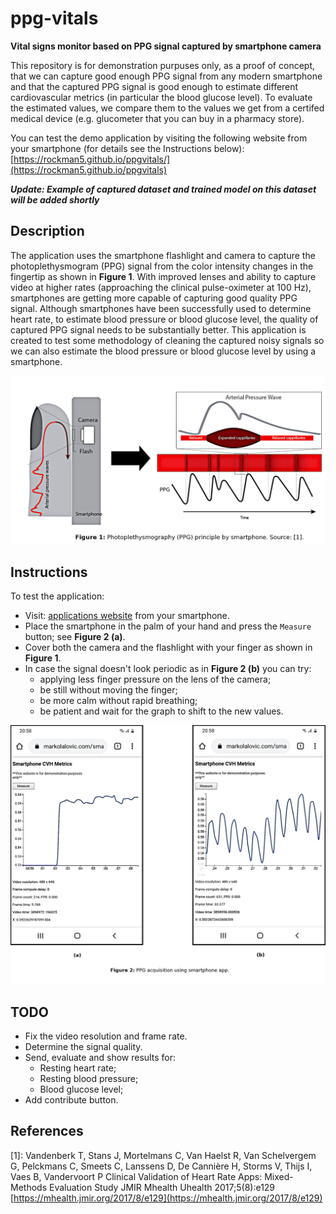 # ppg-vitals

**Vital signs monitor based on PPG signal captured by smartphone camera**

This repository is for demonstration purpuses only, as a proof of concept, that we can capture good enough PPG signal from any modern smartphone and that the captured PPG signal is good enough to estimate different cardiovascular metrics (in particular the blood glucose level). To evaluate the estimated values, we compare them to the values we get from a certifed medical device (e.g. glucometer that you can buy in a pharmacy store).

You can test the demo application by visiting the following website from your smartphone (for details see the Instructions below):
[https://rockman5.github.io/ppgvitals/](https://rockman5.github.io/ppgvitals)

***Update: Example of captured dataset and trained model on this dataset will be added shortly***

## Description

The application uses the smartphone flashlight and camera to capture the photoplethysmogram (PPG) signal from the color intensity changes in the fingertip as shown in **Figure 1**. With improved lenses and ability to capture video at higher rates (approaching the clinical pulse-oximeter at 100 Hz), smartphones are getting more capable of capturing good quality PPG signal. Although smartphones have been successfully used to determine heart rate, to estimate blood pressure or blood glucose level, the quality of captured PPG signal needs to be substantially better. This application is created to test some methodology of cleaning the captured noisy signals so we can also estimate the blood pressure or blood glucose level by using a smartphone.

<img src="figures/principle.png" alt="PPG principle by smartphone." width="600">

## Instructions

 To test the application:
 
- Visit: [applications website](https://markolalovic.com/smartphone-cvh-metrics/)
 from your smartphone.
- Place the smartphone in the palm of your hand and press the `Measure` button; see **Figure 2 (a)**.
- Cover both the camera and the flashlight with your finger as shown in **Figure 1**.
- In case the signal doesn't look periodic as in **Figure 2 (b)** you can try:
    - applying less finger pressure on the lens of the camera;
    - be still without moving the finger;
    - be more calm without rapid breathing;
    - be patient and wait for the graph to shift to the new values.

<img src="figures/app.png" alt="PPG acquisition using smartphone app." width="800">

## TODO
- Fix the video resolution and frame rate.
- Determine the signal quality.
- Send, evaluate and show results for:
    - Resting heart rate;
    - Resting blood pressure;
    - Blood glucose level;
- Add contribute button.

## References
[1]: Vandenberk T, Stans J, Mortelmans C, Van Haelst R, Van Schelvergem G, Pelckmans C, Smeets C, Lanssens D, De Cannière H, Storms V, Thijs I, Vaes B, Vandervoort P
Clinical Validation of Heart Rate Apps: Mixed-Methods Evaluation Study
JMIR Mhealth Uhealth 2017;5(8):e129
[https://mhealth.jmir.org/2017/8/e129](https://mhealth.jmir.org/2017/8/e129)
